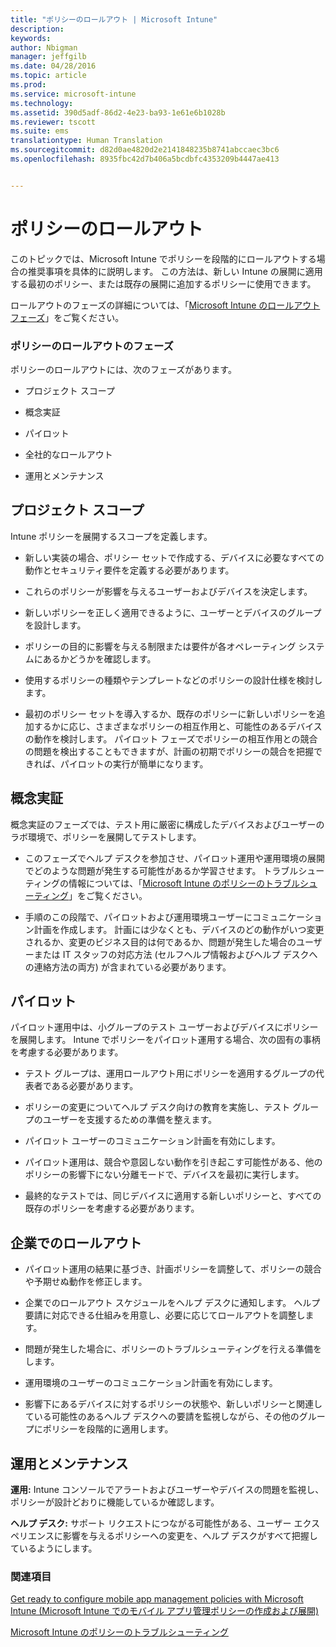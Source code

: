 ```yaml
---
title: "ポリシーのロールアウト | Microsoft Intune"
description: 
keywords: 
author: Nbigman
manager: jeffgilb
ms.date: 04/28/2016
ms.topic: article
ms.prod: 
ms.service: microsoft-intune
ms.technology: 
ms.assetid: 390d5adf-86d2-4e23-ba93-1e61e6b1028b
ms.reviewer: tscott
ms.suite: ems
translationtype: Human Translation
ms.sourcegitcommit: d82d0ae4820d2e2141848235b8741abccaec3bc6
ms.openlocfilehash: 8935fbc42d7b406a5bcdbfc4353209b4447ae413


---
```


# ポリシーのロールアウト
このトピックでは、Microsoft Intune でポリシーを段階的にロールアウトする場合の推奨事項を具体的に説明します。 この方法は、新しい Intune の展開に適用する最初のポリシー、または既存の展開に追加するポリシーに使用できます。

ロールアウトのフェーズの詳細については、「[Microsoft Intune のロールアウト フェーズ](rollout-phases-for-microsoft-intune-deployment.md)」をご覧ください。

### ポリシーのロールアウトのフェーズ
ポリシーのロールアウトには、次のフェーズがあります。

-   プロジェクト スコープ

-   概念実証

-   パイロット

-   全社的なロールアウト

-   運用とメンテナンス

## プロジェクト スコープ
Intune ポリシーを展開するスコープを定義します。

-   新しい実装の場合、ポリシー セットで作成する、デバイスに必要なすべての動作とセキュリティ要件を定義する必要があります。

-   これらのポリシーが影響を与えるユーザーおよびデバイスを決定します。

-   新しいポリシーを正しく適用できるように、ユーザーとデバイスのグループを設計します。

-   ポリシーの目的に影響を与える制限または要件が各オペレーティング システムにあるかどうかを確認します。

-   使用するポリシーの種類やテンプレートなどのポリシーの設計仕様を検討します。

-   最初のポリシー セットを導入するか、既存のポリシーに新しいポリシーを追加するかに応じ、さまざまなポリシーの相互作用と、可能性のあるデバイスの動作を検討します。 パイロット フェーズでポリシーの相互作用との競合の問題を検出することもできますが、計画の初期でポリシーの競合を把握できれば、パイロットの実行が簡単になります。

## 概念実証
概念実証のフェーズでは、テスト用に厳密に構成したデバイスおよびユーザーのラボ環境で、ポリシーを展開してテストします。

-   このフェーズでヘルプ デスクを参加させ、パイロット運用や運用環境の展開でどのような問題が発生する可能性があるか学習させます。 トラブルシューティングの情報については、「[Microsoft Intune のポリシーのトラブルシューティング](/intune/troubleshoot/troubleshoot-policies-in-microsoft-intune)」をご覧ください。

-   手順のこの段階で、パイロットおよび運用環境ユーザーにコミュニケーション計画を作成します。 計画には少なくとも、デバイスのどの動作がいつ変更されるか、変更のビジネス目的は何であるか、問題が発生した場合のユーザーまたは IT スタッフの対応方法 (セルフヘルプ情報およびヘルプ デスクへの連絡方法の両方) が含まれている必要があります。

## パイロット
パイロット運用中は、小グループのテスト ユーザーおよびデバイスにポリシーを展開します。 Intune でポリシーをパイロット運用する場合、次の固有の事柄を考慮する必要があります。

-   テスト グループは、運用ロールアウト用にポリシーを適用するグループの代表者である必要があります。

-   ポリシーの変更についてヘルプ デスク向けの教育を実施し、テスト グループのユーザーを支援するための準備を整えます。

-   パイロット ユーザーのコミュニケーション計画を有効にします。

-   パイロット運用は、競合や意図しない動作を引き起こす可能性がある、他のポリシーの影響下にない分離モードで、デバイスを最初に実行します。

-   最終的なテストでは、同じデバイスに適用する新しいポリシーと、すべての既存のポリシーを考慮する必要があります。

## 企業でのロールアウト

-   パイロット運用の結果に基づき、計画ポリシーを調整して、ポリシーの競合や予期せぬ動作を修正します。

-   企業でのロールアウト スケジュールをヘルプ デスクに通知します。 ヘルプ要請に対応できる仕組みを用意し、必要に応じてロールアウトを調整します。

-   問題が発生した場合に、ポリシーのトラブルシューティングを行える準備をします。

-   運用環境のユーザーのコミュニケーション計画を有効にします。

-   影響下にあるデバイスに対するポリシーの状態や、新しいポリシーと関連している可能性のあるヘルプ デスクへの要請を監視しながら、その他のグループにポリシーを段階的に適用します。

## 運用とメンテナンス
**運用:** Intune コンソールでアラートおよびユーザーやデバイスの問題を監視し、ポリシーが設計どおりに機能しているか確認します。

**ヘルプ デスク:** サポート リクエストにつながる可能性がある、ユーザー エクスペリエンスに影響を与えるポリシーへの変更を、ヘルプ デスクがすべて把握しているようにします。


### 関連項目
[Get ready to configure mobile app management policies with Microsoft Intune (Microsoft Intune でのモバイル アプリ管理ポリシーの作成および展開)](/intune/deploy-use/get-ready-to-configure-mobile-app-management-policies-with-microsoft-intune)

[Microsoft Intune のポリシーのトラブルシューティング](/intune/troubleshoot/troubleshoot-policies-in-microsoft-intune)



<!--HONumber=Jun16_HO4-->


